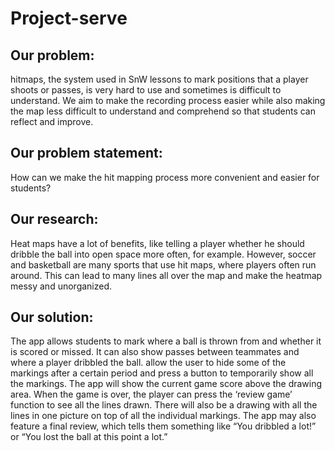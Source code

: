 # Project-serve

## Our problem: 

hitmaps, the system used in SnW lessons to mark positions that a player shoots or passes, is very hard to use and sometimes is difficult to understand. We aim to make the recording process easier while also making the map less difficult to understand and comprehend so that students can reflect and improve.


## Our problem statement:

How can we make the hit mapping process more convenient and easier for students?


## Our research:

Heat maps have a lot of benefits, like telling a player whether he should dribble the ball into open space more often, for example. However, soccer and basketball are many sports that use hit maps, where players often run around. This can lead to many lines all over the map and make the heatmap messy and unorganized. 



## Our solution:

The app allows students to mark where a ball is thrown from and whether it is scored or missed. It can also show passes between teammates and where a player dribbled the ball. allow the user to hide some of the markings after a certain period and press a button to temporarily show all the markings. The app will show the current game score above the drawing area. When the game is over, the player can press the ‘review game’ function to see all the lines drawn. There will also be a drawing with all the lines in one picture on top of all the individual markings. The app may also feature a final review, which tells them something like “You dribbled a lot!” or “You lost the ball at this point a lot.”
